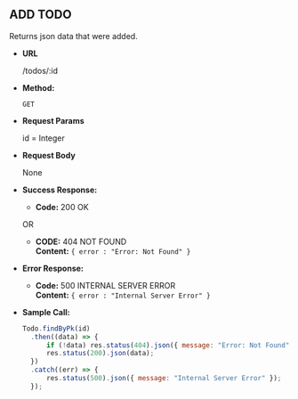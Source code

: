 ## **ADD TODO**

Returns json data that were added.

- **URL**

  /todos/:id

- **Method:**

  `GET`

- **Request Params**

  id = Integer

- **Request Body**

  None

- **Success Response:**

  - **Code:** 200 OK<br />

  OR

  - **CODE:** 404 NOT FOUND<br />
    **Content:** `{ error : "Error: Not Found" }`

- **Error Response:**

  - **Code:** 500 INTERNAL SERVER ERROR <br />
    **Content:** `{ error : "Internal Server Error" }`

- **Sample Call:**

  ```javascript
  Todo.findByPk(id)
  	.then((data) => {
  		if (!data) res.status(404).json({ message: "Error: Not Found" });
  		res.status(200).json(data);
  	})
  	.catch((err) => {
  		res.status(500).json({ message: "Internal Server Error" });
  	});
  ```
